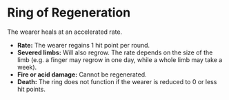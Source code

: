 # Ring of Regeneration

The wearer heals at an accelerated rate.

- **Rate:** The wearer regains 1 hit point per round.
- **Severed limbs:** Will also regrow. The rate depends on the size of the limb (e.g. a finger may regrow in one day, while a whole limb may take a week).
- **Fire or acid damage:** Cannot be regenerated.
- **Death:** The ring does not function if the wearer is reduced to 0 or less hit points.